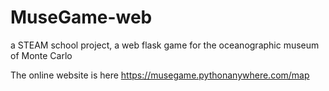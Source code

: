 # MuseGame-web

a STEAM school project, a web flask game for the oceanographic museum of Monte Carlo

The online website is here https://musegame.pythonanywhere.com/map
